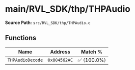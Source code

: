 # main/RVL_SDK/thp/THPAudio

**Source Path:** `src/RVL_SDK/thp/THPAudio.c`

## Functions

| Name | Address | Match % |
|------|---------|---------|
| `THPAudioDecode` | `0x804562AC` | :white_check_mark: (100.0%) |